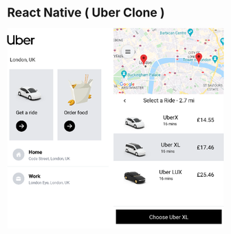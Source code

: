 # React Native ( Uber Clone )

![FrontPage](https://github.com/stephyswe/rn-uber-clone/blob/main/preview.png?raw=true)
